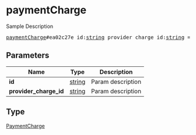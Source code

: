 # paymentCharge

Sample Description

<pre>
<a href="../constructor/paymentCharge.md">paymentCharge</a>#ea02c27e id:<a href="../type/string.md">string</a> provider_charge_id:<a href="../type/string.md">string</a> = <a href="../type/PaymentCharge.md">PaymentCharge</a>;</pre>
## Parameters

| Name | Type | Description |
|------|:----:|-------------|
| **id** | <a href="../type/string.md">string</a> | Param description |
| **provider_charge_id** | <a href="../type/string.md">string</a> | Param description |

## Type

<a href="../type/PaymentCharge.md">PaymentCharge</a>
